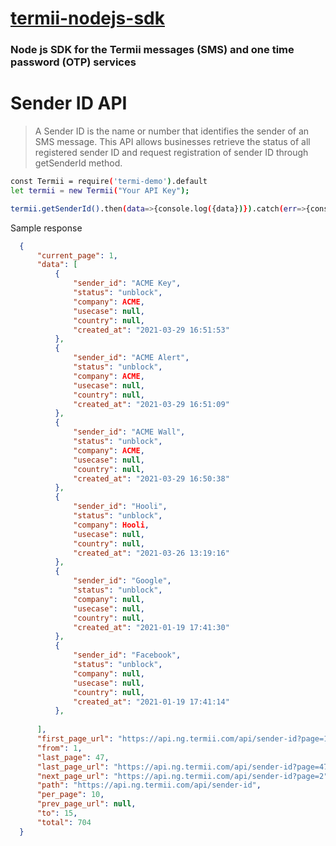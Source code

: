 # [termii-nodejs-sdk](https://developers.termii.com/)
### Node js SDK for the Termii messages (SMS) and one time password (OTP) services
# Sender ID API 
>A Sender ID is the name or number that identifies the sender of an SMS message. This API allows businesses retrieve the status of all registered sender ID and request registration of sender ID through getSenderId method.

```bash
const Termii = require('termi-demo').default
let termii = new Termii("Your API Key");

termii.getSenderId().then(data=>{console.log({data})}).catch(err=>{console.log({err})})

```
Sample response 

```json
  {
      "current_page": 1,
      "data": [
          {
              "sender_id": "ACME Key",
              "status": "unblock",
              "company": ACME,
              "usecase": null,
              "country": null,
              "created_at": "2021-03-29 16:51:53"
          },
          {
              "sender_id": "ACME Alert",
              "status": "unblock",
              "company": ACME,
              "usecase": null,
              "country": null,
              "created_at": "2021-03-29 16:51:09"
          },
          {
              "sender_id": "ACME Wall",
              "status": "unblock",
              "company": ACME,
              "usecase": null,
              "country": null,
              "created_at": "2021-03-29 16:50:38"
          },
          {
              "sender_id": "Hooli",
              "status": "unblock",
              "company": Hooli,
              "usecase": null,
              "country": null,
              "created_at": "2021-03-26 13:19:16"
          },
          {
              "sender_id": "Google",
              "status": "unblock",
              "company": null,
              "usecase": null,
              "country": null,
              "created_at": "2021-01-19 17:41:30"
          },
          {
              "sender_id": "Facebook",
              "status": "unblock",
              "company": null,
              "usecase": null,
              "country": null,
              "created_at": "2021-01-19 17:41:14"
          },
         
      ],
      "first_page_url": "https://api.ng.termii.com/api/sender-id?page=1",
      "from": 1,
      "last_page": 47,
      "last_page_url": "https://api.ng.termii.com/api/sender-id?page=47",
      "next_page_url": "https://api.ng.termii.com/api/sender-id?page=2",
      "path": "https://api.ng.termii.com/api/sender-id",
      "per_page": 10,
      "prev_page_url": null,
      "to": 15,
      "total": 704
  }

```
